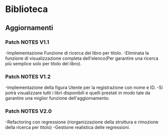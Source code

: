 # Biblioteca
## Aggiornamenti
    
### Patch NOTES V1.1
-Implementazione Funzione di ricerca del libro per titolo.
-Eliminata la funzione di visualizzazione completa dell'elenco(Per garantire una ricerca più semplice solo per titolo del libro).

### Patch NOTES V1.2
-Implementazione della figura Utente per la registrazione con nome e ID.
-Si potrà visualizzare tutti i libri disponibili e quelli prestati in modo tale da garantire una miglior funzione dell'aggiornamento.

### Patch NOTES V2.0
-Refactoring con regressione (riorganizzazione della struttura e rimozione della ricerca per titolo)
-Gestione realistica delle regressioni.